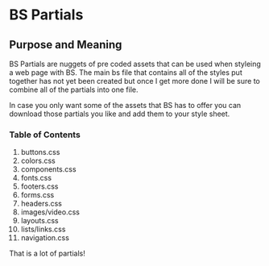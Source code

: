 # BS Partials

## Purpose and Meaning

BS Partials are nuggets of pre coded assets that can be used when styleing a web page with BS. The main bs file that contains all of the styles put together has not yet been created but once I get more done I will be sure to combine all of the partials into one file.

In case you only want some of the assets that BS has to offer you can download those partials you like and add them to your style sheet.

### Table of Contents

  1. buttons.css
  1. colors.css
  1. components.css
  1. fonts.css
  1. footers.css
  1. forms.css
  1. headers.css
  1. images/video.css
  1. layouts.css
  1. lists/links.css
  1. navigation.css

That is a lot of partials!
